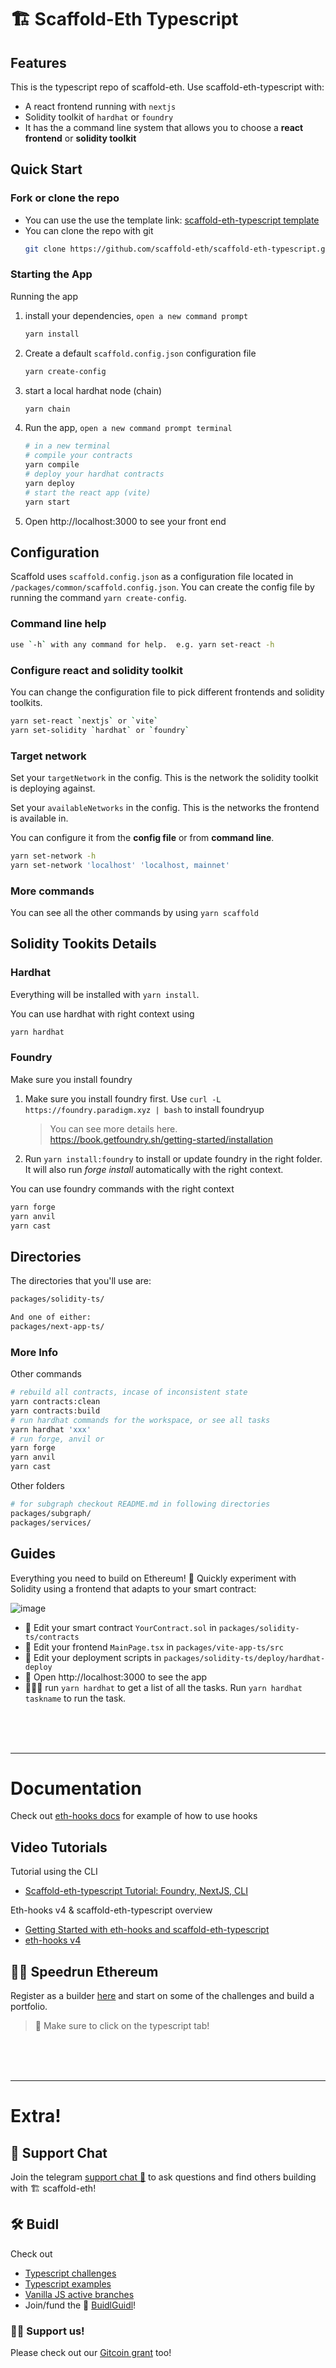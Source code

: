 # 🏗 Scaffold-Eth Typescript

## Features

This is the typescript repo of scaffold-eth. Use scaffold-eth-typescript with:

- A react frontend running with `nextjs`
- Solidity toolkit of `hardhat` or `foundry`
- It has the a command line system that allows you to choose a **react frontend** or **solidity toolkit**

## Quick Start

### Fork or clone the repo

- You can use the use the template link: [scaffold-eth-typescript template](https://github.com/scaffold-eth/scaffold-eth-typescript/generate)
- You can clone the repo with git
  ```bash
  git clone https://github.com/scaffold-eth/scaffold-eth-typescript.git
  ```

### Starting the App

Running the app

1. install your dependencies, `open a new command prompt`

   ```bash
   yarn install
   ```

2. Create a default `scaffold.config.json` configuration file

   ```bash
   yarn create-config
   ```

3. start a local hardhat node (chain)

   ```bash
   yarn chain
   ```

4. Run the app, `open a new command prompt terminal`

   ```bash
   # in a new terminal
   # compile your contracts
   yarn compile
   # deploy your hardhat contracts
   yarn deploy
   # start the react app (vite)
   yarn start
   ```

5. Open http://localhost:3000 to see your front end

## Configuration

Scaffold uses `scaffold.config.json` as a configuration file located in `/packages/common/scaffold.config.json`. You can create the config file by running the command `yarn create-config`.

### Command line help

```bash
use `-h` with any command for help.  e.g. yarn set-react -h
```

### Configure react and solidity toolkit

You can change the configuration file to pick different frontends and solidity toolkits.

```bash
yarn set-react `nextjs` or `vite`
yarn set-solidity `hardhat` or `foundry`
```

### Target network

Set your `targetNetwork` in the config. This is the network the solidity toolkit is deploying against.

Set your `availableNetworks` in the config. This is the networks the frontend is available in.

You can configure it from the **config file** or from **command line**.

```bash
yarn set-network -h
yarn set-network 'localhost' 'localhost, mainnet'
```

### More commands

You can see all the other commands by using `yarn scaffold`

## Solidity Tookits Details

### Hardhat

Everything will be installed with `yarn install`.

You can use hardhat with right context using

```bash
yarn hardhat
```

### Foundry

Make sure you install foundry

1. Make sure you install foundry first. Use `curl -L https://foundry.paradigm.xyz | bash` to install foundryup

   > You can see more details here. https://book.getfoundry.sh/getting-started/installation

2. Run `yarn install:foundry` to install or update foundry in the right folder. It will also run _forge install_ automatically with the right context.

You can use foundry commands with the right context

```bash
yarn forge
yarn anvil
yarn cast
```

## Directories

The directories that you'll use are:

```bash
packages/solidity-ts/

And one of either:
packages/next-app-ts/
```

### More Info

Other commands

```bash
# rebuild all contracts, incase of inconsistent state
yarn contracts:clean
yarn contracts:build
# run hardhat commands for the workspace, or see all tasks
yarn hardhat 'xxx'
# run forge, anvil or
yarn forge
yarn anvil
yarn cast
```

Other folders

```bash
# for subgraph checkout README.md in following directories
packages/subgraph/
packages/services/
```

## Guides

Everything you need to build on Ethereum! 🚀 Quickly experiment with Solidity using a frontend that adapts to your smart contract:

![image](https://user-images.githubusercontent.com/2653167/124158108-c14ca380-da56-11eb-967e-69cde37ca8eb.png)

- 🔏 Edit your smart contract `YourContract.sol` in `packages/solidity-ts/contracts`
- 📝 Edit your frontend `MainPage.tsx` in `packages/vite-app-ts/src`
- 💼 Edit your deployment scripts in `packages/solidity-ts/deploy/hardhat-deploy`
- 📱 Open http://localhost:3000 to see the app
- 👷🏽‍♂️ run `yarn hardhat` to get a list of all the tasks. Run `yarn hardhat taskname` to run the task.

<br/><br/><br/>

---

# Documentation

Check out [eth-hooks docs](https://scaffold-eth.github.io/eth-ui) for example of how to use hooks

## Video Tutorials

Tutorial using the CLI

- [Scaffold-eth-typescript Tutorial: Foundry, NextJS, CLI](https://www.youtube.com/watch?v=bEd6wV2H28g)

Eth-hooks v4 & scaffold-eth-typescript overview

- [Getting Started with eth-hooks and scaffold-eth-typescript](https://www.youtube.com/watch?v=a7W9nTX8qLk&t=3s)
- [eth-hooks v4](https://www.youtube.com/watch?v=STxAdE8wQwY&t=86s)

## 🏃💨 Speedrun Ethereum

Register as a builder [here](https://speedrunethereum.com) and start on some of the challenges and build a portfolio.

> 🏁 Make sure to click on the typescript tab!

<br/><br/><br/>

---

# Extra!

## 💬 Support Chat

Join the telegram [support chat 💬](https://t.me/joinchat/KByvmRe5wkR-8F_zz6AjpA) to ask questions and find others building with 🏗 scaffold-eth!

## 🛠 Buidl

Check out

- [Typescript challenges](https://github.com/scaffold-eth/scaffold-eth-typescript-challenges)
- [Typescript examples](https://github.com/scaffold-eth/scaffold-eth-typescript-examples)
- [Vanilla JS active branches](https://github.com/scaffold-eth/scaffold-eth/branches/active)
- Join/fund the 🏰 [BuidlGuidl](https://BuidlGuidl.com)!

### 🙏🏽 Support us!

Please check out our [Gitcoin grant](https://gitcoin.co/grants/2851/scaffold-eth) too!
